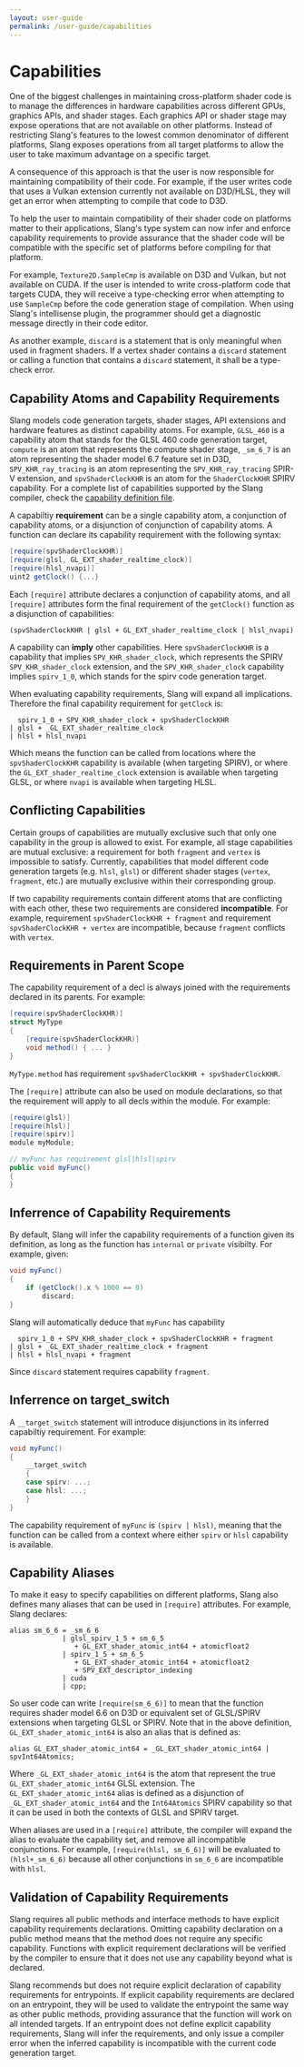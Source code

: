 ```yaml
---
layout: user-guide
permalink: /user-guide/capabilities
---
```


# Capabilities

One of the biggest challenges in maintaining cross-platform shader code is to manage the differences in hardware capabilities across different GPUs, graphics APIs, and shader stages.
Each graphics API or shader stage may expose operations that are not available on other platforms. Instead of restricting Slang's features to the lowest common denominator of different platforms,
Slang exposes operations from all target platforms to allow the user to take maximum advantage on a specific target.

A consequence of this approach is that the user is now responsible for maintaining compatibility of their code. For example, if the user writes code that uses a Vulkan extension currently not
available on D3D/HLSL, they will get an error when attempting to compile that code to D3D.

To help the user to maintain compatibility of their shader code on platforms matter to their applications, Slang's type system can now infer and enforce capability requirements
to provide assurance that the shader code will be compatible with the specific set of platforms before compiling for that platform.

For example, `Texture2D.SampleCmp` is available on D3D and Vulkan, but not available on CUDA. If the user is intended to write cross-platform code that targets CUDA, they will
receive a type-checking error when attempting to use `SampleCmp` before the code generation stage of compilation. When using Slang's intellisense plugin, the programmer should
get a diagnostic message directly in their code editor.

As another example, `discard` is a statement that is only meaningful when used in fragment shaders. If a vertex shader contains a `discard` statement or calling a function that contains
a `discard` statement, it shall be a type-check error.

## Capability Atoms and Capability Requirements

Slang models code generation targets, shader stages, API extensions and hardware features as distinct capability atoms. For example, `GLSL_460` is a capability atom that stands for the GLSL 460 code generation target,
`compute` is an atom that represents the compute shader stage, `_sm_6_7` is an atom representing the shader model 6.7 feature set in D3D, `SPV_KHR_ray_tracing` is an atom representing the `SPV_KHR_ray_tracing` SPIR-V extension, and `spvShaderClockKHR` is an atom for the `ShaderClockKHR` SPIRV capability. For a complete list of capabilities supported by the Slang compiler, check the [capability definition file](https://github.com/shader-slang/slang/blob/master/source/slang/slang-capabilities.capdef).

A capabiltiy **requirement** can be a single capability atom, a conjunction of capability atoms, or a disjunction of conjunction of capability atoms. A function can declare its
capability requirement with the following syntax:

```csharp
[require(spvShaderClockKHR)]
[require(glsl, GL_EXT_shader_realtime_clock)]
[require(hlsl_nvapi)]
uint2 getClock() {...}
```

Each `[require]` attribute declares a conjunction of capability atoms, and all `[require]` attributes form the final requirement of the `getClock()` function as a disjunction of capabilities:
```
(spvShaderClockKHR | glsl + GL_EXT_shader_realtime_clock | hlsl_nvapi)
```

A capability can __imply__ other capabilities. Here `spvShaderClockKHR` is a capability that implies `SPV_KHR_shader_clock`, which represents the SPIRV `SPV_KHR_shader_clock` extension, and the `SPV_KHR_shader_clock` capability implies `spirv_1_0`, which stands for the spirv code generation target.

When evaluating capability requirements, Slang will expand all implications. Therefore the final capability requirement for `getClock` is:
```
  spirv_1_0 + SPV_KHR_shader_clock + spvShaderClockKHR
| glsl + _GL_EXT_shader_realtime_clock
| hlsl + hlsl_nvapi
```
Which means the function can be called from locations where the `spvShaderClockKHR` capability is available (when targeting SPIRV), or where the `GL_EXT_shader_realtime_clock` extension is available when targeting GLSL,
or where `nvapi` is available when targeting HLSL.

## Conflicting Capabilities

Certain groups of capabilities are mutually exclusive such that only one capability in the group is allowed to exist. For example, all stage capabilities are mutual exclusive: a requirement for both `fragment` and `vertex` is impossible to satisfy. Currently, capabilities that model different code generation targets (e.g. `hlsl`, `glsl`) or different shader stages (`vertex`, `fragment`, etc.) are mutually exclusive within
their corresponding group.

If two capability requirements contain different atoms that are conflicting with each other, these two requirements are considered __incompatible__.
For example, requirement `spvShaderClockKHR + fragment` and requirement `spvShaderClockKHR + vertex` are incompatible, because `fragment` conflicts with `vertex`.

## Requirements in Parent Scope

The capability requirement of a decl is always joined with the requirements declared in its parents.
For example:
```csharp
[require(spvShaderClockKHR)]
struct MyType
{
    [require(spvShaderClockKHR)]
    void method() { ... }
}
```
`MyType.method` has requirement `spvShaderClockKHR + spvShaderClockKHR`.

The `[require]` attribute can also be used on module declarations, so that the requirement will
apply to all decls within the module. For example:
```csharp
[require(glsl)]
[require(hlsl)]
[require(spirv)]
module myModule;

// myFunc has requirement glsl|hlsl|spirv
public void myFunc()
{
}
```

## Inferrence of Capability Requirements

By default, Slang will infer the capability requirements of a function given its definition, as long as the function has `internal` or `private` visibilty. For example, given:
```csharp
void myFunc()
{
    if (getClock().x % 1000 == 0)
        discard;
}
```
Slang will automatically deduce that `myFunc` has capability
```
  spirv_1_0 + SPV_KHR_shader_clock + spvShaderClockKHR + fragment
| glsl + _GL_EXT_shader_realtime_clock + fragment
| hlsl + hlsl_nvapi + fragment
```
Since `discard` statement requires capability `fragment`.

## Inferrence on target_switch

A `__target_switch` statement will introduce disjunctions in its inferred capabiltiy requirement. For example:
```csharp
void myFunc()
{
    __target_switch
    {
    case spirv: ...;
    case hlsl: ...;
    }
}
```
The capability requirement of `myFunc` is `(spirv | hlsl)`, meaning that the function can be called from a context where either `spirv` or `hlsl` capability
is available.

## Capability Aliases

To make it easy to specify capabilities on different platforms, Slang also defines many aliases that can be used in `[require]` attributes.
For example, Slang declares:
```
alias sm_6_6 = _sm_6_6
             | glsl_spirv_1_5 + sm_6_5
                + GL_EXT_shader_atomic_int64 + atomicfloat2
             | spirv_1_5 + sm_6_5
                + GL_EXT_shader_atomic_int64 + atomicfloat2
                + SPV_EXT_descriptor_indexing
             | cuda
             | cpp;
```
So user code can write `[require(sm_6_6)]` to mean that the function requires shader model 6.6 on D3D or equivalent set of GLSL/SPIRV extensions when targeting GLSL or SPIRV.
Note that in the above definition, `GL_EXT_shader_atomic_int64` is also an alias that is defined as:
```
alias GL_EXT_shader_atomic_int64 = _GL_EXT_shader_atomic_int64 | spvInt64Atomics;
```
Where `_GL_EXT_shader_atomic_int64` is the atom that represent the true `GL_EXT_shader_atomic_int64` GLSL extension.
The `GL_EXT_shader_atomic_int64` alias is defined as a disjunction of `_GL_EXT_shader_atomic_int64` and the `Int64Atomics` SPIRV capability so that
it can be used in both the contexts of GLSL and SPIRV target.

When aliases are used in a `[require]` attribute, the compiler will expand the alias to evaluate the capability set, and remove all incompatible conjunctions.
For example, `[require(hlsl, sm_6_6)]` will be evaluated to `(hlsl+_sm_6_6)` because all other conjunctions in `sm_6_6` are incompatible with `hlsl`.

## Validation of Capability Requirements

Slang requires all public methods and interface methods to have explicit capability requirements declarations. Omitting capability declaration on a public method means that the method does not require any
specific capability. Functions with explicit requirement declarations will be verified by the compiler to ensure that it does not use any capability beyond what is declared.

Slang recommends but does not require explicit declaration of capability requirements for entrypoints. If explicit capability requirements are declared on an entrypoint, they will be used to validate the entrypoint the same way as other public methods, providing assurance that the function will work on all intended targets. If an entrypoint does not define explicit capability requirements, Slang will infer the requirements, and only issue a compiler error when the inferred capability is incompatible with the current code generation target.
